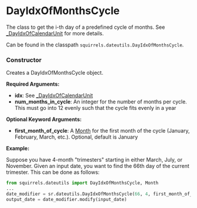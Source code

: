 # DayIdxOfMonthsCycle

The class to get the i-th day of a predefined cycle of months. See [_DayIdxOfCalendarUnit] for more details.

Can be found in the classpath `squirrels.dateutils.DayIdxOfMonthsCycle`.

### Constructor

Creates a DayIdxOfMonthsCycle object.

**Required Arguments:**

- **idx**: See [_DayIdxOfCalendarUnit]
- **num_months_in_cycle**: An integer for the number of months per cycle. This must go into 12 evenly such that the cycle fits evenly in a year

**Optional Keyword Arguments:**

- **first_month_of_cycle**: A [Month] for the first month of the cycle (January, February, March, etc.). Optional, default is January

**Example:**

Suppose you have 4-month "trimesters" starting in either March, July, or November. Given an input date, you want to find the 66th day of the current trimester. This can be done as follows:

```python
from squirrels.dateutils import DayIdxOfMonthsCycle, Month
...
date_modifier = sr.dateutils.DayIdxOfMonthsCycle(66, 4, first_month_of_cycle=Month.March)
output_date = date_modifier.modify(input_date)
```


[Month]: ./Month
[_DayIdxOfCalendarUnit]: ./DayIdxOfCalendarUnit
